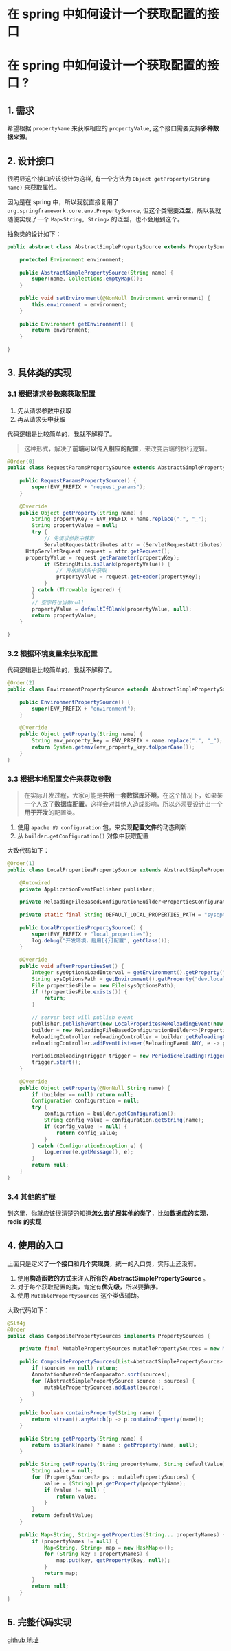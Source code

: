 # 在 spring 中如何设计一个获取配置的接口


# 在 spring 中如何设计一个获取配置的接口 ?

## 1. 需求

希望根据 `propertyName` 来获取相应的 `propertyValue`, 这个接口需要支持**多种数据来源**。

## 2. 设计接口

很明显这个接口应该设计为这样, 有一个方法为 `Object getProperty(String name)` 来获取属性。

因为是在 spring 中，所以我就直接复用了 `org.springframework.core.env.PropertySource`, 但这个类需要**泛型**，所以我就随便实现了一个 `Map<String, String>` 的泛型，也不会用到这个。

抽象类的设计如下：

```java
public abstract class AbstractSimplePropertySource extends PropertySource<Map<String, String>> implements EnvironmentAware {
	
	protected Environment environment;
	
	public AbstractSimplePropertySource(String name) {
		super(name, Collections.emptyMap());
	}
	
	public void setEnvironment(@NonNull Environment environment) {
		this.environment = environment;
	}
	
	public Environment getEnvironment() {
		return environment;
	}
	
}
```

## 3. 具体类的实现


### 3.1 根据请求参数来获取配置

1. 先从请求参数中获取
2. 再从请求头中获取

代码逻辑是比较简单的，我就不解释了。

> 这种形式，解决了**前端可以传入相应的配置**，来改变后端的执行逻辑。

```java
@Order(0)
public class RequestParamsPropertySource extends AbstractSimplePropertySource {
	
	public RequestParamsPropertySource() {
		super(ENV_PREFIX + "request_params");
	}
	
	@Override
	public Object getProperty(String name) {
		String propertyKey = ENV_PREFIX + name.replace(".", "_");
		String propertyValue = null;
		try {
			// 先请求参数中获取
			ServletRequestAttributes attr = (ServletRequestAttributes) RequestContextHolder.currentRequestAttributes();
      HttpServletRequest request = attr.getRequest();
      propertyValue = request.getParameter(propertyKey);
			if (StringUtils.isBlank(propertyValue)) {
				// 再从请求头中获取
				propertyValue = request.getHeader(propertyKey);
			}
		} catch (Throwable ignored) {
		}
		// 空字符也当做null
		propertyValue = defaultIfBlank(propertyValue, null);
		return propertyValue;
	}
	
}
```

### 3.2 根据环境变量来获取配置

代码逻辑是比较简单的，我就不解释了。

```java
@Order(2)
public class EnvironmentPropertySource extends AbstractSimplePropertySource {
	
	public EnvironmentPropertySource() {
		super(ENV_PREFIX + "environment");
	}
	
	@Override
	public Object getProperty(String name) {
		String env_property_key = ENV_PREFIX + name.replace(".", "_");
		return System.getenv(env_property_key.toUpperCase());
	}
}
```

### 3.3 根据本地配置文件来获取参数

> 在实际开发过程，大家可能是**共用一套数据库环境**，在这个情况下，如果某一个人改了**数据库配置**，这样会对其他人造成影响，所以必须要设计出一个**用于开发**的配置类。

1. 使用 `apache 的 configuration` 包，来实现**配置文件**的动态刷新 
2. 从 `builder.getConfiguration()` 对象中获取配置

大致代码如下：

```java
@Order(1)
public class LocalPropertiesPropertySource extends AbstractSimplePropertySource implements InitializingBean {
	
	@Autowired
	private ApplicationEventPublisher publisher;
	
	private ReloadingFileBasedConfigurationBuilder<PropertiesConfiguration> builder;
	
	private static final String DEFAULT_LOCAL_PROPERTIES_PATH = "sysoptions.properties";
	
	public LocalPropertiesPropertySource() {
		super(ENV_PREFIX + "local_properties");
		log.debug("开发环境，启用[{}]配置", getClass());
	}
	
	@Override
	public void afterPropertiesSet() {
		Integer sysOptionsLoadInterval = getEnvironment().getProperty("dev.localPropertiesLoadInterval", Integer.class, 1);
		String sysOptionsPath = getEnvironment().getProperty("dev.localPropertiesPath", DEFAULT_LOCAL_PROPERTIES_PATH);
		File propertiesFile = new File(sysOptionsPath);
		if (!propertiesFile.exists()) {
			return;
		}
		
		// server boot will publish event
		publisher.publishEvent(new LocalProperitesReReloadingEvent(new Object(), propertiesFile.getAbsolutePath()));
		builder = new ReloadingFileBasedConfigurationBuilder<>(PropertiesConfiguration.class).configure(new Parameters().fileBased().setFile(propertiesFile));
		ReloadingController reloadingController = builder.getReloadingController();
		reloadingController.addEventListener(ReloadingEvent.ANY, e -> publisher.publishEvent(new LocalProperitesReReloadingEvent(e, propertiesFile.getAbsolutePath())));
		
		PeriodicReloadingTrigger trigger = new PeriodicReloadingTrigger(reloadingController, null, sysOptionsLoadInterval, SECONDS);
		trigger.start();
	}
	
	@Override
	public Object getProperty(@NonNull String name) {
		if (builder == null) return null;
		Configuration configuration = null;
		try {
			configuration = builder.getConfiguration();
			String config_value = configuration.getString(name);
			if (config_value != null) {
				return config_value;
			}
		} catch (ConfigurationException e) {
			log.error(e.getMessage(), e);
		}
		return null;
	}
}
```

### 3.4 其他的扩展

到这里，你就应该很清楚的知道**怎么去扩展其他的类了**，比如**数据库的实现**， **redis 的实现**

## 4. 使用的入口

上面只是定义了**一个接口**和**几个实现类**，统一的入口类，实际上还没有。

1. 使用**构造函数的方式**来注入**所有的 AbstractSimplePropertySource** 。
2. 对于每个获取配置的类，肯定有**优先级**，所以要**排序**。
3. 使用 `MutablePropertySources` 这个类做辅助。

大致代码如下：

```java
@Slf4j
@Order
public class CompositePropertySources implements PropertySources {
	
	private final MutablePropertySources mutablePropertySources = new MutablePropertySources();
	
	public CompositePropertySources(List<AbstractSimplePropertySource> sources) {
		if (sources == null) return;
		AnnotationAwareOrderComparator.sort(sources);
		for (AbstractSimplePropertySource source : sources) {
			mutablePropertySources.addLast(source);
		}
	}
	
	public boolean containsProperty(String name) {
		return stream().anyMatch(p -> p.containsProperty(name));
	}
	
	public String getProperty(String name) {
		return isBlank(name) ? name : getProperty(name, null);
	}
	
	public String getProperty(String propertyName, String defaultValue) {
		String value = null;
		for (PropertySource<?> ps : mutablePropertySources) {
			value = (String) ps.getProperty(propertyName);
			if (value != null) {
				return value;
			}
		}
		return defaultValue;
	}
	
	public Map<String, String> getProperties(String... propertyNames) {
		if (propertyNames != null) {
			Map<String, String> map = new HashMap<>();
			for (String key : propertyNames) {
				map.put(key, getProperty(key, null));
			}
			return map;
		}
		return null;
	}
}
```

## 5. 完整代码实现

[github 地址](https://github.com/ooooo-youwillsee/java-framework-guide/blob/main/spring-boot-examples/spring-boot-webmvc/src/main/java/com/ooooo/autoconfigure/env/CompositePropertySources.java)
